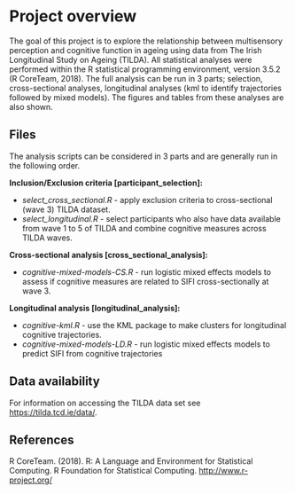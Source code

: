 Project overview
=================

The goal of this project is to explore the relationship between multisensory perception and cognitive function in ageing using data from The Irish Longitudinal Study on Ageing (TILDA).
All statistical analyses were performed within the R statistical programming environment, version 3.5.2 (R CoreTeam, 2018). The full analysis can be run in 3 parts; selection, cross-sectional analyses, longitudinal analyses (kml to identify trajectories followed by mixed models). 
The figures and tables from these analyses are also shown. 

Files
-----------------

The analysis scripts can be considered in 3 parts and are generally run in the following order. 

**Inclusion/Exclusion criteria [participant_selection]:**
*	*select_cross_sectional.R* - apply exclusion criteria to cross-sectional (wave 3) TILDA dataset. 
*	*select_longitudinal.R* - select participants who also have data available from wave 1 to 5 of TILDA and combine cognitive measures across TILDA waves.

**Cross-sectional analysis [cross_sectional_analysis]:**
*	*cognitive-mixed-models-CS.R* - run logistic mixed effects models to assess if cognitive measures are related to SIFI cross-sectionally at wave 3. 

**Longitudinal analysis [longitudinal_analysis]:**
*	*cognitive-kml.R* - use the KML package to make clusters for longitudinal cognitive trajectories.
*	*cognitive-mixed-models-LD.R* - run logistic mixed effects models to predict SIFI from cognitive trajectories



Data availability
------------------

For information on accessing the TILDA data set see https://tilda.tcd.ie/data/.

References
------------------

R CoreTeam. (2018). R: A Language and Environment for Statistical Computing. R Foundation for Statistical Computing. http://www.r-project.org/

